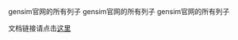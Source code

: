 gensim官网的所有列子
gensim官网的所有列子
gensim官网的所有列子

文档链接请点击[这里](https://radimrehurek.com/gensim/tutorial.html)
